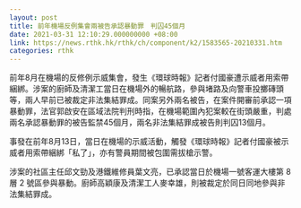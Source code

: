 ```yaml
---
layout: post
title: 前年機場反例集會兩被告承認暴動罪　判囚45個月
date: 2021-03-31 12:10:29.000000000 +08:00
link: https://news.rthk.hk/rthk/ch/component/k2/1583565-20210331.htm
categories: rthk
---
```


前年8月在機場的反修例示威集會，發生《環球時報》記者付國豪遭示威者用索帶綑綁。涉案的廚師及清潔工當日在機場外的暢航路，參與堵路及向警車投擲磚頭等，兩人早前已被裁定非法集結罪成。同案另外兩名被告，在案件開審前承認一項暴動罪，法官郭啟安在區域法院判刑時指，在機場範圍內犯案較在街頭嚴重，判處兩名承認暴動罪的被告監禁45個月，兩名非法集結罪成被告則判囚13個月。

事發在前年8月13日，當日在機場的示威活動，觸發《環球時報》記者付國豪被示威者用索帶綑綁「私了」，亦有警員期間被包圍需拔槍示警。

涉案的社區主任邱文勁及港鐵維修員葉文亮，已承認當日於機場一號客運大樓第 8 層 2 號區參與暴動。廚師高穎康及清潔工人麥幸雄，則被裁定於同日同地參與非法集結罪成。
